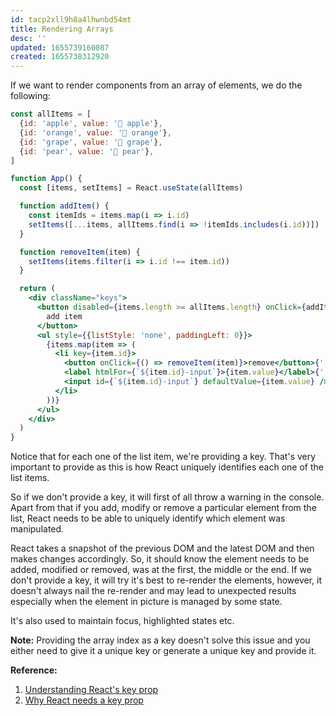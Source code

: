 ```yaml
---
id: tacp2xll9h8a4lhwnbd54mt
title: Rendering Arrays
desc: ''
updated: 1655739160087
created: 1655738312920
---
```


If we want to render components from an array of elements, we do the following:

```jsx
const allItems = [
  {id: 'apple', value: '🍎 apple'},
  {id: 'orange', value: '🍊 orange'},
  {id: 'grape', value: '🍇 grape'},
  {id: 'pear', value: '🍐 pear'},
]

function App() {
  const [items, setItems] = React.useState(allItems)

  function addItem() {
    const itemIds = items.map(i => i.id)
    setItems([...items, allItems.find(i => !itemIds.includes(i.id))])
  }

  function removeItem(item) {
    setItems(items.filter(i => i.id !== item.id))
  }

  return (
    <div className="keys">
      <button disabled={items.length >= allItems.length} onClick={addItem}>
        add item
      </button>
      <ul style={{listStyle: 'none', paddingLeft: 0}}>
        {items.map(item => (
          <li key={item.id}>
            <button onClick={() => removeItem(item)}>remove</button>{' '}
            <label htmlFor={`${item.id}-input`}>{item.value}</label>{' '}
            <input id={`${item.id}-input`} defaultValue={item.value} />
          </li>
        ))}
      </ul>
    </div>
  )
}
```

Notice that for each one of the list item, we're providing a key. That's very important to provide as this is how React uniquely identifies each one of the list items.

So if we don't provide a key, it will first of all throw a warning in the console. Apart from that if you add, modify or remove a particular element from the list, React needs to be able to uniquely identify which element was manipulated.

React takes a snapshot of the previous DOM and the latest DOM and then makes changes accordingly. So, it should know the element needs to be added, modified or removed, was at the first, the middle or the end. If we don't provide a key, it will try it's best to re-render the elements, however, it doesn't always nail the re-render and may lead to unexpected results especially when the element in picture is managed by some state.

It's also used to maintain focus, highlighted states etc.

**Note:** Providing the array index as a key doesn't solve this issue and you either need to give it a unique key or generate a unique key and provide it.

**Reference:**

1. [Understanding React's key prop](https://kentcdodds.com/blog/understanding-reacts-key-prop)
2. [Why React needs a key prop](https://epicreact.dev/why-react-needs-a-key-prop/)
